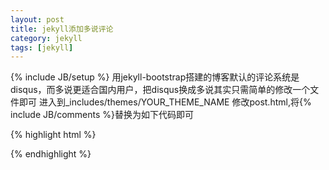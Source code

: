 ```yaml
---
layout: post
title: jekyll添加多说评论
category: jekyll
tags: [jekyll]
---
```

{% include JB/setup %}
用jekyll-bootstrap搭建的博客默认的评论系统是disqus，而多说更适合国内用户，把disqus换成多说其实只需简单的修改一个文件即可
进入到_includes/themes/YOUR_THEME_NAME
修改post.html,将\{% include JB/comments %\}替换为如下代码即可

{% highlight html %}
<div id="comments" class="ds-thread" data-title="{{ page.title }}" data-url="{{ site.production_url }}{{ page.url }}" data-data-thread-key="{{ page.id }}"></div>
<script type="text/javascript">
var duoshuoQuery = {short_name:"CodedCat"};
(function() {
var ds = document.createElement('script');
ds.type = 'text/javascript';ds.async = true;
ds.src = 'http://static.duoshuo.com/embed.js';
ds.charset = 'UTF-8';
(document.getElementsByTagName('head')[0]
|| document.getElementsByTagName('body')[0]).appendChild(ds);
})();
</script>
{% endhighlight %}